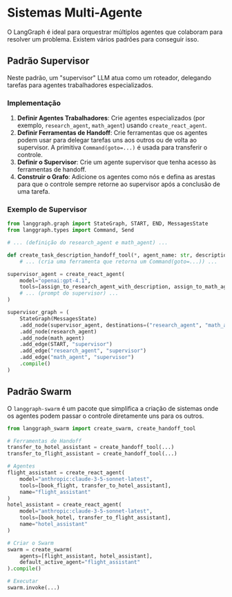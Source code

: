 # Sistemas Multi-Agente

O LangGraph é ideal para orquestrar múltiplos agentes que colaboram para resolver um problema. Existem vários padrões para conseguir isso.

## Padrão Supervisor

Neste padrão, um "supervisor" LLM atua como um roteador, delegando tarefas para agentes trabalhadores especializados.

### Implementação

1.  **Definir Agentes Trabalhadores**: Crie agentes especializados (por exemplo, `research_agent`, `math_agent`) usando `create_react_agent`.
2.  **Definir Ferramentas de Handoff**: Crie ferramentas que os agentes podem usar para delegar tarefas uns aos outros ou de volta ao supervisor. A primitiva `Command(goto=...)` é usada para transferir o controle.
3.  **Definir o Supervisor**: Crie um agente supervisor que tenha acesso às ferramentas de handoff.
4.  **Construir o Grafo**: Adicione os agentes como nós e defina as arestas para que o controle sempre retorne ao supervisor após a conclusão de uma tarefa.

### Exemplo de Supervisor

```python
from langgraph.graph import StateGraph, START, END, MessagesState
from langgraph.types import Command, Send

# ... (definição do research_agent e math_agent) ...

def create_task_description_handoff_tool(*, agent_name: str, description: str | None = None):
    # ... (cria uma ferramenta que retorna um Command(goto=...)) ...

supervisor_agent = create_react_agent(
    model="openai:gpt-4.1",
    tools=[assign_to_research_agent_with_description, assign_to_math_agent_with_description],
    # ... (prompt do supervisor) ...
)

supervisor_graph = (
    StateGraph(MessagesState)
    .add_node(supervisor_agent, destinations=("research_agent", "math_agent", END))
    .add_node(research_agent)
    .add_node(math_agent)
    .add_edge(START, "supervisor")
    .add_edge("research_agent", "supervisor")
    .add_edge("math_agent", "supervisor")
    .compile()
)
```

## Padrão Swarm

O `langgraph-swarm` é um pacote que simplifica a criação de sistemas onde os agentes podem passar o controle diretamente uns para os outros.

```python
from langgraph_swarm import create_swarm, create_handoff_tool

# Ferramentas de Handoff
transfer_to_hotel_assistant = create_handoff_tool(...)
transfer_to_flight_assistant = create_handoff_tool(...)

# Agentes
flight_assistant = create_react_agent(
    model="anthropic:claude-3-5-sonnet-latest",
    tools=[book_flight, transfer_to_hotel_assistant],
    name="flight_assistant"
)
hotel_assistant = create_react_agent(
    model="anthropic:claude-3-5-sonnet-latest",
    tools=[book_hotel, transfer_to_flight_assistant],
    name="hotel_assistant"
)

# Criar o Swarm
swarm = create_swarm(
    agents=[flight_assistant, hotel_assistant],
    default_active_agent="flight_assistant"
).compile()

# Executar
swarm.invoke(...)
